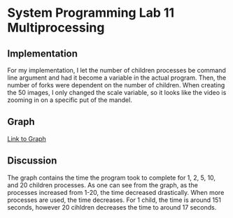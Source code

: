 # System Programming Lab 11 Multiprocessing

## Implementation 

For my implementation, I let the number of children processes be command line argument and had it become a variable in the actual program. Then, the number of forks were dependent on the number of children. When creating the 50 images, I only changed the scale variable, so it looks like the video is zooming in on a specific put of the mandel. 

## Graph

[Link to Graph](https://github.com/MSOE-CPE2600/multiprocessing-turney-mahneric53394/blob/main/graph.png)

## Discussion

The graph contains the time the program took to complete for 1, 2, 5, 10, and 20 children processes. As one can see from the graph, as the processes increased from 1-20, the time decreased drastically. When more processes are used, the time decreases. For 1 child, the time is around 151 seconds, however 20 cihldren decreases the time to around 17 seconds.

